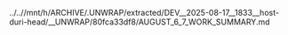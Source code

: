 ../..//mnt/h/ARCHIVE/.UNWRAP/extracted/DEV__2025-08-17__1833__host-duri-head/__UNWRAP/80fca33df8/AUGUST_6_7_WORK_SUMMARY.md